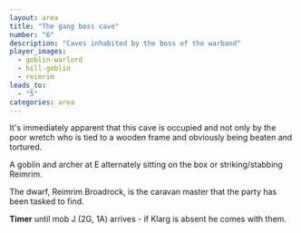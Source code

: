 ```yaml
---
layout: area
title: "The gang boss cave"
number: "6"
description: "Caves inhabited by the boss of the warband"
player_images:
  - goblin-warlord
  - hill-goblin
  - reimrim
leads_to:
  - "5"
categories: area
---
```


It's immediately apparent that this cave is occupied and not only by the poor wretch who is tied to a wooden frame and obviously being beaten and tortured.

A goblin and archer at E alternately sitting on the box or striking/stabbing Reimrim.

The dwarf, Reimrim Broadrock, is the caravan master that the party has been tasked to find.

**Timer** until mob J (2G, 1A) arrives - if Klarg is absent he comes with them. 
